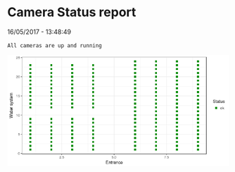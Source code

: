 Camera Status report
================
16/05/2017 - 13:48:49

    All cameras are up and running

![](camreport_files/figure-markdown_github/unnamed-chunk-2-1.png)
